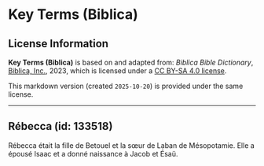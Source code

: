 # Key Terms (Biblica)

## License Information

**Key Terms (Biblica)** is based on and adapted from: _Biblica Bible Dictionary_, [Biblica, Inc.](https://www.biblica.com/), 2023, which is licensed under a [CC BY-SA 4.0 license](https://creativecommons.org/licenses/by-sa/4.0/legalcode.en).

This markdown version (created `2025-10-20`) is provided under the same license.



--------------------------------

## Rébecca (id: 133518)

Rébecca était la fille de Betouel et la sœur de Laban de Mésopotamie. Elle a épousé Isaac et a donné naissance à Jacob et Ésaü.



